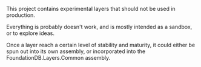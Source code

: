 This project contains experimental layers that should not be used in production.

Everything is probably doesn't work, and is mostly intended as a sandbox, or to explore ideas.

Once a layer reach a certain level of stability and maturity, it could either be spun out into its own assembly, or incorporated into the FoundationDB.Layers.Common assembly.